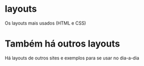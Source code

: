 # layouts
 Os layouts mais usados (HTML e CSS)
# Também há outros layouts
 Há layouts de outros sites e exemplos para se usar no dia-a-dia
